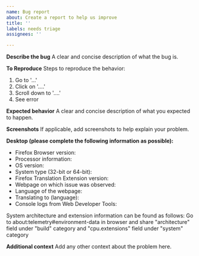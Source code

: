 ```yaml
---
name: Bug report
about: Create a report to help us improve
title: ''
labels: needs triage
assignees: ''

---
```


**Describe the bug**
A clear and concise description of what the bug is.

**To Reproduce**
Steps to reproduce the behavior:
1. Go to '...'
2. Click on '....'
3. Scroll down to '....'
4. See error

**Expected behavior**
A clear and concise description of what you expected to happen.

**Screenshots**
If applicable, add screenshots to help explain your problem.

**Desktop (please complete the following information as possible):**
- Firefox Browser version:
- Processor information:
- OS version:
- System type (32-bit or 64-bit):
- Firefox Translation Extension version:
- Webpage on which issue was observed:
- Language of the webpage:
- Translating to (language):
- Console logs from Web Developer Tools:

System architecture and extension information can be found as follows:
Go to about:telemetry#environment-data in browser and share "architecture" field under "build" category and "cpu.extensions" field under "system" category

**Additional context**
Add any other context about the problem here.
